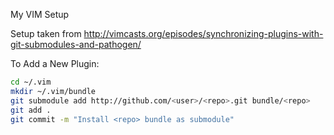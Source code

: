 My VIM Setup

Setup taken from http://vimcasts.org/episodes/synchronizing-plugins-with-git-submodules-and-pathogen/


To Add a New Plugin:
```bash
cd ~/.vim
mkdir ~/.vim/bundle
git submodule add http://github.com/<user>/<repo>.git bundle/<repo>
git add .
git commit -m "Install <repo> bundle as submodule"
```
